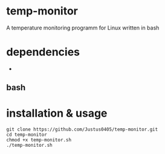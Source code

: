 # temp-monitor
A temperature monitoring programm for Linux written in bash
# dependencies
-
bash
-

# installation & usage

```shell
git clone https://github.com/Justus0405/temp-monitor.git
cd temp-monitor
chmod +x temp-monitor.sh
./temp-monitor.sh
```
